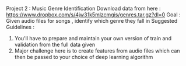Project 2 : Music Genre Identification
Download data from here :  https://www.dropbox.com/s/4jw31k5mlzcmgis/genres.tar.gz?dl=0
Goal : Given audio files for songs , identify which genre they fall in 
Suggested Guidelines : 
1. You'll have to prepare and maintain your own version of train and validation from the full data given 
2. Major challenge here is to create features from audio files which can then be passed to your choice of deep learning algorithm 

